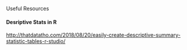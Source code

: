 Useful Resources



#### Desriptive Stats in R

http://thatdatatho.com/2018/08/20/easily-create-descriptive-summary-statistic-tables-r-studio/

